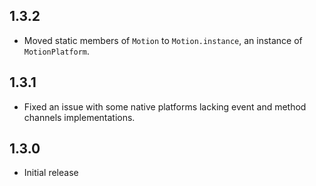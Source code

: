 ## 1.3.2

- Moved static members of `Motion` to `Motion.instance`, an instance of `MotionPlatform`.

## 1.3.1


- Fixed an issue with some native platforms lacking event and method channels implementations. 

## 1.3.0

- Initial release
